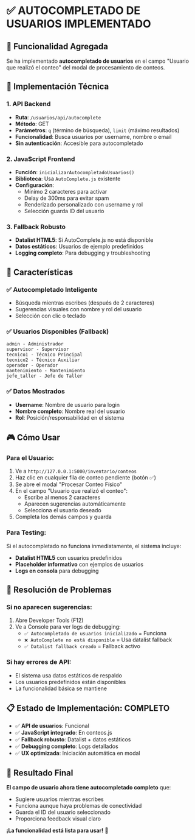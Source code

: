 # ✅ AUTOCOMPLETADO DE USUARIOS IMPLEMENTADO

## 🎯 **Funcionalidad Agregada**

Se ha implementado **autocompletado de usuarios** en el campo "Usuario que realizó el conteo" del modal de procesamiento de conteos.

## 🔧 **Implementación Técnica**

### **1. API Backend** 
- **Ruta**: `/usuarios/api/autocomplete`
- **Método**: GET
- **Parámetros**: `q` (término de búsqueda), `limit` (máximo resultados)
- **Funcionalidad**: Busca usuarios por username, nombre o email
- **Sin autenticación**: Accesible para autocompletado

### **2. JavaScript Frontend**
- **Función**: `inicializarAutocompletadoUsuarios()`
- **Biblioteca**: Usa `AutoComplete.js` existente
- **Configuración**:
  - Mínimo 2 caracteres para activar
  - Delay de 300ms para evitar spam
  - Renderizado personalizado con username y rol
  - Selección guarda ID del usuario

### **3. Fallback Robusto**
- **Datalist HTML5**: Si AutoComplete.js no está disponible
- **Datos estáticos**: Usuarios de ejemplo predefinidos
- **Logging completo**: Para debugging y troubleshooting

## 🚀 **Características**

### **✅ Autocompletado Inteligente**
- Búsqueda mientras escribes (después de 2 caracteres)
- Sugerencias visuales con nombre y rol del usuario
- Selección con clic o teclado

### **✅ Usuarios Disponibles** (Fallback)
```
admin - Administrador
supervisor - Supervisor  
tecnico1 - Técnico Principal
tecnico2 - Técnico Auxiliar
operador - Operador
mantenimiento - Mantenimiento
jefe_taller - Jefe de Taller
```

### **✅ Datos Mostrados**
- **Username**: Nombre de usuario para login
- **Nombre completo**: Nombre real del usuario
- **Rol**: Posición/responsabilidad en el sistema

## 🎮 **Cómo Usar**

### **Para el Usuario:**
1. Ve a `http://127.0.0.1:5000/inventario/conteos`
2. Haz clic en cualquier fila de conteo pendiente (botón ✅)
3. Se abre el modal "Procesar Conteo Físico"
4. En el campo "Usuario que realizó el conteo":
   - Escribe al menos 2 caracteres
   - Aparecen sugerencias automáticamente
   - Selecciona el usuario deseado
5. Completa los demás campos y guarda

### **Para Testing:**
Si el autocompletado no funciona inmediatamente, el sistema incluye:
- **Datalist HTML5** con usuarios predefinidos
- **Placeholder informativo** con ejemplos de usuarios
- **Logs en consola** para debugging

## 🔧 **Resolución de Problemas**

### **Si no aparecen sugerencias:**
1. Abre Developer Tools (F12)
2. Ve a Console para ver logs de debugging:
   - `✅ Autocompletado de usuarios inicializado` = Funciona
   - `❌ AutoComplete no está disponible` = Usa datalist fallback
   - `✅ Datalist fallback creado` = Fallback activo

### **Si hay errores de API:**
- El sistema usa datos estáticos de respaldo
- Los usuarios predefinidos están disponibles
- La funcionalidad básica se mantiene

## 📋 **Estado de Implementación: COMPLETO**

- ✅ **API de usuarios**: Funcional
- ✅ **JavaScript integrado**: En conteos.js
- ✅ **Fallback robusto**: Datalist + datos estáticos
- ✅ **Debugging completo**: Logs detallados
- ✅ **UX optimizada**: Iniciación automática en modal

## 🎯 **Resultado Final**

**El campo de usuario ahora tiene autocompletado completo** que:
- Sugiere usuarios mientras escribes
- Funciona aunque haya problemas de conectividad  
- Guarda el ID del usuario seleccionado
- Proporciona feedback visual claro

**¡La funcionalidad está lista para usar!** 🚀